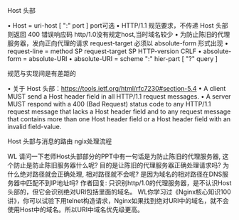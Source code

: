 Host 头部

• Host = uri-host [ ":" port ]   port可选
• HTTP/1.1 规范要求，不传递 Host 头部则返回 400 错误响应码   http/1.0没有规定host,当时域名较少
• 为防止陈旧的代理服务器，发向正向代理的请求 request-target 必须以 absolute-form 形式出现
  • request-line = method SP request-target SP HTTP-version CRLF
  • absolute-form = absolute-URI
     • absolute-URI = scheme ":" hier-part [ "?" query ]
     
     
规范与实现间是有差距的

• 关于 Host 头部：https://tools.ietf.org/html/rfc7230#section-5.4
• A client MUST send a Host header field in all HTTP/1.1 request messages.
• A server MUST respond with a 400 (Bad Request) status code to any HTTP/1.1 request message that lacks a Host header
   field and to any request message that contains more than one Host header field or a Host header field with an invalid
    field-value.     
    
  
Host 头部与消息的路由
  ngix处理流程
  
  
  
WL
请问一下老师Host头部部分的PPT中有一句话是为防止陈旧的代理服务器, 这个防止是防止陈旧服务器什么呢? 目的是让陈旧的代理服务器正确处理请求吗? 为什么绝对路径就会正确处理, 相对路径就不会呢? 是因为域名的相对路径在DNS服务器中匹配不到IP地址吗?
作者回复: 只识别http/1.0的代理服务器，是不认识Host头部的，但它会识别绝对URI包括里面的域名。
WL你学习过《Nginx核心知识100讲》，你可以试验下用telnet构造请求，Nginx如果找到绝对URI中的域名，就不会使用Host中的域名。所以URI中域名优先级更高。      